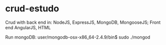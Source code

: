 crud-estudo
===========

Crud with back end in: NodeJS, ExpressJS, MongoDB, MongooseJS; Front end AngularJS, HTML


Run mongoDB: 
	user/mongodb-osx-x86_64-2.4.9/bin$ sudo ./mongod